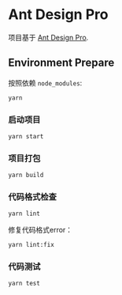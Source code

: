 # Ant Design Pro

项目基于 [Ant Design Pro](https://pro.ant.design).

## Environment Prepare

按照依赖 `node_modules`:

```bash
yarn
```

### 启动项目

```bash
yarn start
```

### 项目打包

```bash
yarn build
```

### 代码格式检查

```bash
yarn lint
```

修复代码格式error：

```bash
yarn lint:fix
```

### 代码测试

```bash
yarn test
```
